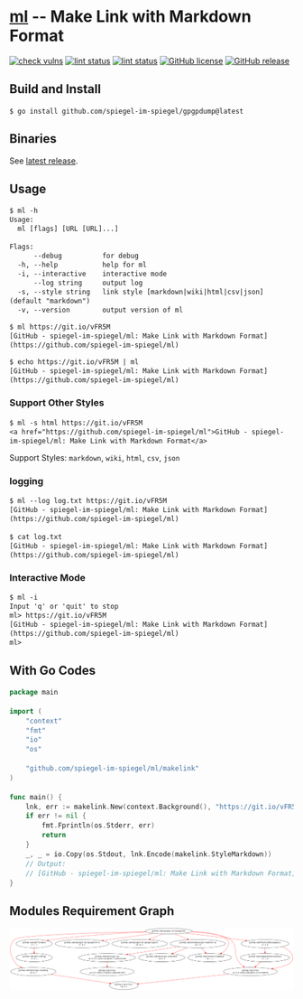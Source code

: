 # [ml] -- Make Link with Markdown Format

[![check vulns](https://github.com/spiegel-im-spiegel/ml/workflows/vulns/badge.svg)](https://github.com/spiegel-im-spiegel/ml/actions)
[![lint status](https://github.com/spiegel-im-spiegel/ml/workflows/lint/badge.svg)](https://github.com/spiegel-im-spiegel/ml/actions)
[![lint status](https://github.com/spiegel-im-spiegel/ml/workflows/build/badge.svg)](https://github.com/spiegel-im-spiegel/ml/actions)
[![GitHub license](https://img.shields.io/badge/license-Apache%202-blue.svg)](https://raw.githubusercontent.com/spiegel-im-spiegel/ml/master/LICENSE)
[![GitHub release](http://img.shields.io/github/release/spiegel-im-spiegel/ml.svg)](https://github.com/spiegel-im-spiegel/ml/releases/latest)

## Build and Install

```
$ go install github.com/spiegel-im-spiegel/gpgpdump@latest
```

## Binaries

See [latest release](https://github.com/spiegel-im-spiegel/ml/releases/latest).

## Usage

```
$ ml -h
Usage:
  ml [flags] [URL [URL]...]

Flags:
      --debug          for debug
  -h, --help           help for ml
  -i, --interactive    interactive mode
      --log string     output log
  -s, --style string   link style [markdown|wiki|html|csv|json] (default "markdown")
  -v, --version        output version of ml
```

```
$ ml https://git.io/vFR5M
[GitHub - spiegel-im-spiegel/ml: Make Link with Markdown Format](https://github.com/spiegel-im-spiegel/ml)
```

```
$ echo https://git.io/vFR5M | ml
[GitHub - spiegel-im-spiegel/ml: Make Link with Markdown Format](https://github.com/spiegel-im-spiegel/ml)
```

### Support Other Styles

```
$ ml -s html https://git.io/vFR5M
<a href="https://github.com/spiegel-im-spiegel/ml">GitHub - spiegel-im-spiegel/ml: Make Link with Markdown Format</a>
```

Support Styles: `markdown`, `wiki`, `html`, `csv`, `json`

### logging

```
$ ml --log log.txt https://git.io/vFR5M
[GitHub - spiegel-im-spiegel/ml: Make Link with Markdown Format](https://github.com/spiegel-im-spiegel/ml)

$ cat log.txt
[GitHub - spiegel-im-spiegel/ml: Make Link with Markdown Format](https://github.com/spiegel-im-spiegel/ml)
```

### Interactive Mode

```
$ ml -i
Input 'q' or 'quit' to stop
ml> https://git.io/vFR5M
[GitHub - spiegel-im-spiegel/ml: Make Link with Markdown Format](https://github.com/spiegel-im-spiegel/ml)
ml>
```

## With Go Codes

```go
package main

import (
    "context"
    "fmt"
    "io"
    "os"

    "github.com/spiegel-im-spiegel/ml/makelink"
)

func main() {
    lnk, err := makelink.New(context.Background(), "https://git.io/vFR5M")
    if err != nil {
        fmt.Fprintln(os.Stderr, err)
        return
    }
    _, _ = io.Copy(os.Stdout, lnk.Encode(makelink.StyleMarkdown))
    // Output:
    // [GitHub - spiegel-im-spiegel/ml: Make Link with Markdown Format](https://github.com/spiegel-im-spiegel/ml)
}
```

## Modules Requirement Graph

[![dependency.png](./dependency.png)](./dependency.png)

[ml]: https://github.com/spiegel-im-spiegel/ml "spiegel-im-spiegel/ml: Make Link with Markdown Format"
